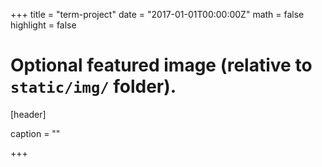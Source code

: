 +++
title = "term-project"
date = "2017-01-01T00:00:00Z"
math = false
highlight = false

# Optional featured image (relative to `static/img/` folder).
[header]

caption = ""

+++
